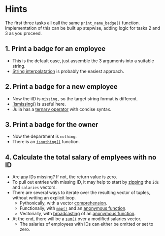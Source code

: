# Hints

The first three tasks all call the same `print_name_badge()` function.
Implementation of this can be built up stepwise, adding logic for tasks 2 and 3 as you proceed.

## 1. Print a badge for an employee

- This is the default case, just assemble the 3 arguments into a suitable string.
- [String interpolatation][interpolation] is probably the easiest approach.

## 2. Print a badge for a new employee

- Now the iID is `missing,` so the target string format is different.
- [`ismissing()][ismissing] is useful here.
- Julia has a [ternary operator][ternary] with concise syntax.

## 3. Print a badge for the owner

- Now the department is `nothing`.
- There is an [`isnothing()`][isnothing] function.

## 4. Calculate the total salary of emplyees with no ID

- Are [any][any] IDs missing? If not, the return value is zero.
- To pull out entries with missing ID, it may help to start by [zipping][zip] the `ids` and `salaries` vectors.
- There are several ways to iterate over the resulting vector of tuples, without writing an explicit loop.
  - Pythonically, with a vector [comprehension][comprehension].
  - Functionally, with [`map()`][map] and an [anonymous function][anonymous].
  - Vectorially, with [broadcasting][broadcasting] of an [anonymous function][anonymous].
- At the end, there will be a [`sum()`][sum] over a modified salaries vector.
   - The salaries of employees with IDs can either be omitted or set to zero.

[interpolation]: https://exercism.org/tracks/julia/concepts/strings
[isnothing]: https://docs.julialang.org/en/v1/base/base/#Base.isnothing
[ismissing]: https://docs.julialang.org/en/v1/base/base/#Base.ismissing
[ternary]: https://docs.julialang.org/en/v1/base/base/#?:
[any]: https://docs.julialang.org/en/v1/base/collections/#Base.any-Tuple{AbstractArray,%20Any}
[comprehension]: https://docs.julialang.org/en/v1/manual/arrays/#man-comprehensions
[anonymous]: https://docs.julialang.org/en/v1/manual/functions/#man-anonymous-functions
[broadcasting]: https://exercism.org/tracks/julia/concepts/vector-operations
[sum]: https://docs.julialang.org/en/v1/base/collections/#Base.sum
[map]: https://docs.julialang.org/en/v1/base/collections/#Base.map
[zip]: https://docs.julialang.org/en/v1/base/iterators/#Base.Iterators.zip
